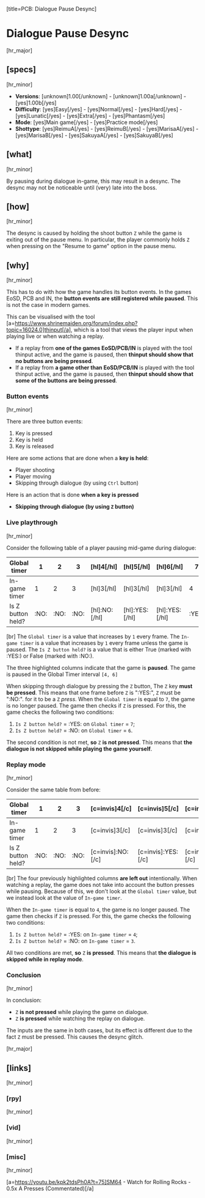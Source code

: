 [title=PCB: Dialogue Pause Desync]  
# Dialogue Pause Desync
  
[hr_major]  
## [specs]  
[hr_minor]

* **Versions**: [unknown]1.00[/unknown] - [unknown]1.00a[/unknown] - [yes]1.00b[/yes]
* **Difficulty**: [yes]Easy[/yes] - [yes]Normal[/yes] - [yes]Hard[/yes] - [yes]Lunatic[/yes] - [yes]Extra[/yes] - [yes]Phantasm[/yes]
* **Mode**: [yes]Main game[/yes] - [yes]Practice mode[/yes]
* **Shottype**: [yes]ReimuA[/yes] - [yes]ReimuB[/yes] - [yes]MarisaA[/yes] - [yes]MarisaB[/yes] - [yes]SakuyaA[/yes] - [yes]SakuyaB[/yes]


## [what]
[hr_minor]

By pausing during dialogue in-game, this may result in a desync. The desync may not be noticeable until (very) late into the boss.  

## [how]
[hr_minor]

The desync is caused by holding the shoot button ``Z`` while the game is exiting out of the pause menu. In particular, the player commonly holds ``Z`` when pressing on the "Resume to game" option in the pause menu.


## [why]
[hr_minor]

This has to do with how the game handles its button events.
In the games EoSD, PCB and IN, the **button events are still registered while paused**. This is not the case in modern games.

This can be visualised with the tool [a=https://www.shrinemaiden.org/forum/index.php?topic=16024.0]thinput[/a], which is a tool that views the player input when playing live or when watching a replay.

+ If a replay from **one of the games EoSD/PCB/IN** is played with the tool thinput active, and the game is paused, then **thinput should show that no buttons are being pressed**.
+ If a replay from **a game other than EoSD/PCB/IN** is played with the tool thinput active, and the game is paused, then **thinput should show that some of the buttons are being pressed**.


### Button events
[hr_minor]

There are three button events:
1. Key is pressed 
2. Key is held
3. Key is released

Here are some actions that are done when a **key is held**:
+ Player shooting
+ Player moving
+ Skipping through dialogue (by using ``Ctrl`` button)

Here is an action that is done **when a key is pressed**
+ **Skipping through dialogue (by using ``Z`` button)**

### Live playthrough
[hr_minor]

Consider the following table of a player pausing mid-game during dialogue:

| Global timer     | 1 | 2 | 3 | [hl]4[/hl] | [hl]5[/hl] | [hl]6[/hl] | 7 | 8 |
|------------------|---|---|---|---|---|---|---|---|
| In-game timer    | 1 | 2 | 3 | [hl]3[/hl] | [hl]3[/hl] | [hl]3[/hl] | 4 | 5 |
| Is Z button held?|  :NO: | :NO:  | :NO:  | [hl]:NO:[/hl]  | [hl]:YES:[/hl]  | [hl]:YES:[/hl]  | :YES:  | :YES:  |


[br] The ``Global timer`` is a value that increases by ``1`` every frame.
The ``In-game timer`` is a value that increases by ``1`` every frame unless the game is paused.
The ``Is Z button held?`` is a value that is either True (marked with :YES:) or False (marked with :NO:).

The three highlighted columns indicate that the game is **paused**. The game is paused in the Global Timer interval ``[4, 6]``


When skipping through dialogue by pressing the ``Z`` button, The ``Z`` key **must be pressed**. This means that one frame before ``Z`` is ":YES:", ``Z`` must be ":NO:". for it to be a ``Z`` *press*.
When the ``Global timer`` is equal to ``7``, the game is no longer paused. The game then checks if ``Z`` is pressed. For this, the game checks the following two conditions:
1. ``Is Z button held?`` = :YES: on ``Global timer`` = ``7``;
2. ``Is Z button held?`` = :NO: on ``Global timer`` = ``6``.

The second condition is not met, **so** ``Z`` **is not pressed**. This means that **the dialogue is not skipped while playing the game yourself**.

### Replay mode
[hr_minor]

Consider the same table from before:

| Global timer     | 1 | 2 | 3 | [c=invis]4[/c] | [c=invis]5[/c] | [c=invis]6[/c] | 7 | 8 |
|------------------|---|---|---|---|---|---|---|---|
| In-game timer    | 1 | 2 | 3 | [c=invis]3[/c] | [c=invis]3[/c] | [c=invis]3[/c] | 4 | 5 |
| Is Z button held?|  :NO: | :NO:  | :NO:  | [c=invis]:NO:[/c]  | [c=invis]:YES:[/c]  | [c=invis]:YES:[/c]  | :YES:  | :YES:  |

[br] The four previously highlighted columns **are left out** intentionally. When watching a replay, the game does not take into account the button presses while pausing. Because of this, we don't look at the ``Global timer`` value, but we instead look at the value of ``In-game timer``.


When the ``In-game timer`` is equal to ``4``, the game is no longer paused. The game then checks if ``Z`` is pressed. For this, the game checks the following two conditions:
1. ``Is Z button held?`` = :YES: on ``In-game timer`` = ``4``;
2. ``Is Z button held?`` = :NO: on ``In-game timer`` = ``3``.

All two conditions are met, **so** ``Z`` **is pressed**. This means that **the dialogue is skipped while in replay mode**.


### Conclusion
[hr_minor]

In conclusion:
+ ``Z`` **is not pressed** while playing the game on dialogue.
+ ``Z`` **is pressed** while watching the replay on dialogue.

The inputs are the same in both cases, but its effect is different due to the fact ``Z`` must be pressed. This causes the desync glitch.


[hr_major]
## [links]
[hr_minor]
### [rpy]
[hr_minor]
### [vid]
[hr_minor]
### [misc]
[hr_minor]

[a=https://youtu.be/kpk2tdsPh0A?t=75]SM64 - Watch for Rolling Rocks - 0.5x A Presses (Commentated)[/a]